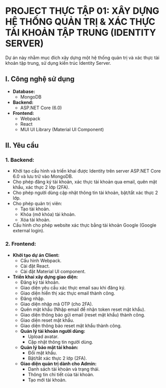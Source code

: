 # PROJECT THỰC TẬP 01: XÂY DỰNG HỆ THỐNG QUẢN TRỊ & XÁC THỰC TÀI KHOẢN TẬP TRUNG (IDENTITY SERVER)

Dự án này nhằm mục đích xây dựng một hệ thống quản trị và xác thực tài khoản tập trung, sử dụng kiến trúc Identity Server.

## I. Công nghệ sử dụng

*   **Database:**
    *   MongoDB
*   **Backend:**
    *   ASP.NET Core (6.0)
*   **Frontend:**
    *   Webpack
    *   React
    *   MUI UI Library (Material UI Component)

## II. Yêu cầu

### 1. Backend:

*   Khởi tạo cấu hình và triển khai được Identity trên server ASP.NET Core 6.0 và lưu trữ vào MongoDB.
*   Cho phép đăng ký tài khoản, xác thực tài khoản qua email, quên mật khẩu, xác thực 2 lớp (2FA). 
*   Cho phép người dùng cập nhật thông tin tài khoản, bật/tắt xác thực 2 lớp.
*   Cho phép quản trị viên:
    *   Tạo tài khoản.
    *   Khóa (mở khóa) tài khoản.
    *   Xóa tài khoản.
*   Cấu hình cho phép website xác thực bằng tài khoản Google (Google external login).

### 2. Frontend:

*   **Khởi tạo dự án Client:**
    *   Cấu hình Webpack.
    *   Cài đặt React.
    *   Cài đặt Material UI component.
*   **Triển khai xây dựng giao diện:**
    *   Đăng ký tài khoản.
    *   Giao diện yêu cầu xác thực email sau khi đăng ký.
    *   Giao diện hiển thị xác thực email thành công.
    *   Đăng nhập.
    *   Giao diện nhập mã OTP (cho 2FA).
    *   Quên mật khẩu (Nhập email để nhận token reset mật khẩu).
    *   Giao diện thông báo gửi email (reset mật khẩu) thành công.
    *   Giao diện reset mật khẩu.
    *   Giao diện thông báo reset mật khẩu thành công.
    *   **Quản lý tài khoản người dùng:**
        *   Upload avatar.
        *   Cập nhật thông tin người dùng.
    *   **Quản lý bảo mật tài khoản:**
        *   Đổi mật khẩu.
        *   Bật/tắt xác thực 2 lớp (2FA).
    *   **Giao diện quản trị dành cho Admin:**
        *   Danh sách tài khoản và trạng thái.
        *   Thông tin chi tiết của tài khoản.
        *   Tạo mới tài khoản.
